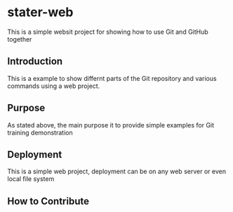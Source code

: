 # stater-web

This is a simple websit project for showing how to use Git and GitHub together

## Introduction

This is a example to show differnt parts of the Git repository and various commands using a web project.

## Purpose
As stated above, the main purpose it to provide simple examples for Git training demonstration

## Deployment
This is a simple web project, deployment can be on any web server or even local file system

## How to Contribute
